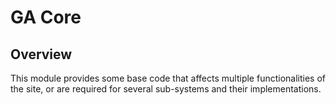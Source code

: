 # GA Core

## Overview

This module provides some base code that affects multiple functionalities of the
site, or are required for several sub-systems and their implementations.
